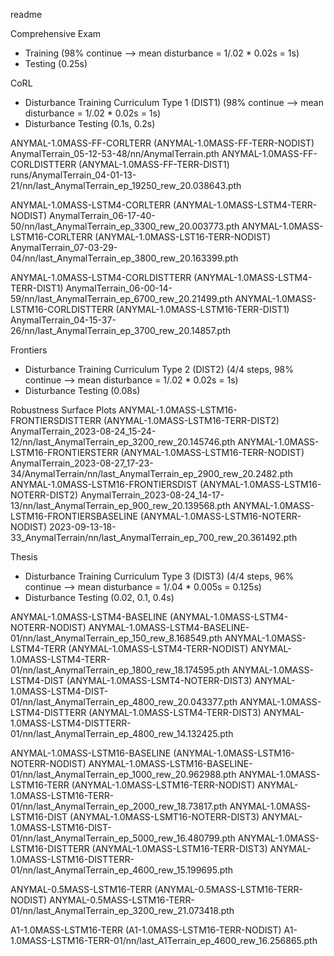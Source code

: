 readme

Comprehensive Exam
- Training (98% continue --> mean disturbance = 1/.02 * 0.02s = 1s)
- Testing (0.25s)

CoRL
- Disturbance Training Curriculum Type 1 (DIST1) (98% continue --> mean disturbance = 1/.02 * 0.02s = 1s)
- Disturbance Testing (0.1s, 0.2s)

ANYMAL-1.0MASS-FF-CORLTERR (ANYMAL-1.0MASS-FF-TERR-NODIST) AnymalTerrain_05-12-53-48/nn/AnymalTerrain.pth
ANYMAL-1.0MASS-FF-CORLDISTTERR (ANYMAL-1.0MASS-FF-TERR-DIST1) runs/AnymalTerrain_04-01-13-21/nn/last_AnymalTerrain_ep_19250_rew_20.038643.pth

ANYMAL-1.0MASS-LSTM4-CORLTERR (ANYMAL-1.0MASS-LSTM4-TERR-NODIST) AnymalTerrain_06-17-40-50/nn/last_AnymalTerrain_ep_3300_rew_20.003773.pth
ANYMAL-1.0MASS-LSTM16-CORLTERR (ANYMAL-1.0MASS-LST16-TERR-NODIST) AnymalTerrain_07-03-29-04/nn/last_AnymalTerrain_ep_3800_rew_20.163399.pth

ANYMAL-1.0MASS-LSTM4-CORLDISTTERR (ANYMAL-1.0MASS-LSTM4-TERR-DIST1) AnymalTerrain_06-00-14-59/nn/last_AnymalTerrain_ep_6700_rew_20.21499.pth
ANYMAL-1.0MASS-LSTM16-CORLDISTTERR (ANYMAL-1.0MASS-LSTM16-TERR-DIST1) AnymalTerrain_04-15-37-26/nn/last_AnymalTerrain_ep_3700_rew_20.14857.pth

Frontiers
- Disturbance Training Curriculum Type 2 (DIST2) (4/4 steps, 98% continue --> mean disturbance = 1/.02 * 0.02s = 1s)
- Disturbance Testing (0.08s)

Robustness Surface Plots
ANYMAL-1.0MASS-LSTM16-FRONTIERSDISTTERR (ANYMAL-1.0MASS-LSTM16-TERR-DIST2) AnymalTerrain_2023-08-24_15-24-12/nn/last_AnymalTerrain_ep_3200_rew_20.145746.pth
ANYMAL-1.0MASS-LSTM16-FRONTIERSTERR (ANYMAL-1.0MASS-LSTM16-TERR-NODIST) AnymalTerrain_2023-08-27_17-23-34/AnymalTerrain/nn/last_AnymalTerrain_ep_2900_rew_20.2482.pth
ANYMAL-1.0MASS-LSTM16-FRONTIERSDIST (ANYMAL-1.0MASS-LSTM16-NOTERR-DIST2) AnymalTerrain_2023-08-24_14-17-13/nn/last_AnymalTerrain_ep_900_rew_20.139568.pth
ANYMAL-1.0MASS-LSTM16-FRONTIERSBASELINE (ANYMAL-1.0MASS-LSTM16-NOTERR-NODIST) 2023-09-13-18-33_AnymalTerrain/nn/last_AnymalTerrain_ep_700_rew_20.361492.pth

Thesis
- Disturbance Training Curriculum Type 3 (DIST3) (4/4 steps, 96% continue --> mean disturbance = 1/.04 * 0.005s = 0.125s)
- Disturbance Testing (0.02, 0.1, 0.4s)

ANYMAL-1.0MASS-LSTM4-BASELINE (ANYMAL-1.0MASS-LSTM4-NOTERR-NODIST) ANYMAL-1.0MASS-LSTM4-BASELINE-01/nn/last_AnymalTerrain_ep_150_rew_8.168549.pth
ANYMAL-1.0MASS-LSTM4-TERR (ANYMAL-1.0MASS-LSTM4-TERR-NODIST) ANYMAL-1.0MASS-LSTM4-TERR-01/nn/last_AnymalTerrain_ep_1800_rew_18.174595.pth
ANYMAL-1.0MASS-LSTM4-DIST (ANYMAL-1.0MASS-LSMT4-NOTERR-DIST3) ANYMAL-1.0MASS-LSTM4-DIST-01/nn/last_AnymalTerrain_ep_4800_rew_20.043377.pth
ANYMAL-1.0MASS-LSTM4-DISTTERR (ANYMAL-1.0MASS-LSTM4-TERR-DIST3) ANYMAL-1.0MASS-LSTM4-DISTTERR-01/nn/last_AnymalTerrain_ep_4800_rew_14.132425.pth

ANYMAL-1.0MASS-LSTM16-BASELINE (ANYMAL-1.0MASS-LSTM16-NOTERR-NODIST) ANYMAL-1.0MASS-LSTM16-BASELINE-01/nn/last_AnymalTerrain_ep_1000_rew_20.962988.pth
ANYMAL-1.0MASS-LSTM16-TERR (ANYMAL-1.0MASS-LSTM16-TERR-NODIST) ANYMAL-1.0MASS-LSTM16-TERR-01/nn/last_AnymalTerrain_ep_2000_rew_18.73817.pth
ANYMAL-1.0MASS-LSTM16-DIST (ANYMAL-1.0MASS-LSMT16-NOTERR-DIST3) ANYMAL-1.0MASS-LSTM16-DIST-01/nn/last_AnymalTerrain_ep_5000_rew_16.480799.pth
ANYMAL-1.0MASS-LSTM16-DISTTERR (ANYMAL-1.0MASS-LSTM16-TERR-DIST3) ANYMAL-1.0MASS-LSTM16-DISTTERR-01/nn/last_AnymalTerrain_ep_4600_rew_15.199695.pth

ANYMAL-0.5MASS-LSTM16-TERR (ANYMAL-0.5MASS-LSTM16-TERR-NODIST) ANYMAL-0.5MASS-LSTM16-TERR-01/nn/last_AnymalTerrain_ep_3200_rew_21.073418.pth

A1-1.0MASS-LSTM16-TERR (A1-1.0MASS-LSTM16-TERR-NODIST) A1-1.0MASS-LSTM16-TERR-01/nn/last_A1Terrain_ep_4600_rew_16.256865.pth



